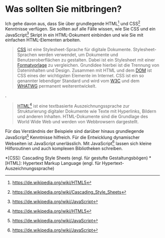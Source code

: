 # Was sollten Sie mitbringen?

Ich gehe davon aus, dass Sie über grundlegende HTML[^1] und CSS[^2] Kenntnisse verfügen. 
Sie sollten auf alle Fälle wissen, wie Sie CSS und ein 
JavaScript[^3] Skript in ein HTML-Dokument einbinden und wie Sie mit einfachen HTML-Elementen 
arbeiten. 

> [CSS](http://www.w3.org/Style/CSS/)
ist eine Stylesheet-Sprache für digitale Dokumente. Stylesheet-Sprachen werden
verwendet, um Dokumente und Benutzeroberflächen zu gestalten. Dabei ist ein
Stylesheet mit einer [Formatvorlage](https://de.wikipedia.org/wiki/Formatvorlage) zu
vergleichen. Grundidee hierbei ist die Trennung von Dateninhalten und Design.
Zusammen mit HTML und dem [DOM](https://wiki.selfhtml.org/wiki/JavaScript/DOM) ist CSS
eines der wichtigsten Elemente im Internet. CSS ist ein so genannter lebendiger 
Standard und wird vom [W3C](https://www.w3.org/) und dem [WHATWG](https://whatwg.org/) permanent 
weiterentwickelt.  

. 
> [HTML](https://www.w3.org/TR/html/)[^1]
ist eine textbasierte Auszeichnungssprache zur Strukturierung digitaler 
Dokumente wie Texte mit Hyperlinks, Bildern und anderen Inhalten. HTML-Dokumente 
sind die Grundlage des World Wide Web und werden von Webbrowsern dargestellt.
 
Für das Verständnis der Beispiele sind darüber hinaus grundlegende JavaScript[^4] 
Kenntnisse hilfreich. Für die Entwicklung dynamischer Webseiten ist JavaScript unerlässlich. 
Mit JavaScript[^4] lassen sich kleine Hilfsroutinen und auch komplexen Bibliotheken schreiben. 

*[CSS]: Cascading Style Sheets (engl. für gestufte Gestaltungsbögen)
*[HTML]: Hypertext Markup Language (engl. für Hypertext-Auszeichnungssprache)

[^1]: https://de.wikipedia.org/wiki/HTML5
[^2]: https://de.wikipedia.org/wiki/Cascading_Style_Sheets
[^3]: https://de.wikipedia.org/wiki/JavaScript
[^4]: https://de.wikipedia.org/wiki/JavaScript